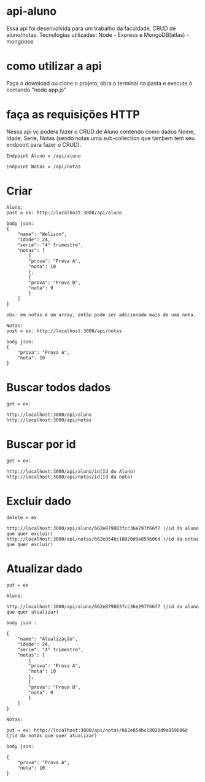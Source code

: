 # api-aluno
Essa api foi desenvolvida para um trabalho da faculdade, CRUD de aluno/notas. Tecnologias utilizadas: Node - Express e MongoDB(atlas) - mongoose

# como utilizar a api

Faça o download ou clone o projeto, abra o terminal na pasta e execute o comando "node app.js"

# faça as requisições HTTP

Nessa api vc podera fazer o CRUD de Aluno contendo como dados Nome, Idade, Serie, Notas (sendo notas uma sub-collection que tambem tem seu endpoint para fazer o CRUD).

    Endpoint Aluno = /api/aluno

    Endpoint Notas = /api/notas

# Criar
    Aluno:
    post = ex: http://localhost:3000/api/aluno

    body json:
    {
        "name": "Welison",
        "idade": 24,
        "serie": "4° trimestre",
        "notas": [
            {
            "prova": "Prova A",
            "nota": 10
            },
            {
            "prova": "Prova B",
            "nota": 9
            } 
        ]
    }

    obs: em notas é um array, então pode ser adicionado mais de uma nota.

    Notas: 
    post = ex: http://localhost:3000/api/notas

    body json:
    {
        "prova": "Prova A",
        "nota": 10
    }

# Buscar todos dados

    get = ex:

    http://localhost:3000/api/aluno    
    http://localhost:3000/api/notas

# Buscar por id

    get = ex:  
    
    http://localhost:3000/api/aluno/id(Id do Aluno)
    http://localhost:3000/api/notas/id(Id da nota)

# Excluir dado

    delete = ex 

    http://localhost:3000/api/aluno/662e879883fcc36e297f66f7 (/id do aluno que quer excluir)
    http://localhost:3000/api/notas/662e854bc18020d9a859606d (/id da notas que quer excluir)

# Atualizar dado

    put = ex

    Aluno:

    http://localhost:3000/api/aluno/662e879883fcc36e297f66f7 (/id do aluno que quer atualizar)

    body json :

    {
        "name": "Atualização",
        "idade": 24,
        "serie": "4° trimestre",
        "notas": [
            {
            "prova": "Prova A",
            "nota": 10
            },
            {
            "prova": "Prova B",
            "nota": 9
            } 
        ]
    }

    Notas:

    put = ex: http://localhost:3000/api/notas/662e854bc18020d9a859606d (/id da notas que quer atualizar)

    body json:
    
    {
        "prova": "Prova A",
        "nota": 10
    }